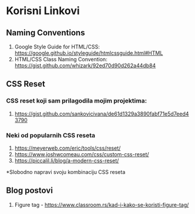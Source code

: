 
# Korisni Linkovi 


## Naming Conventions

1. Google Style Guide for HTML/CSS: https://google.github.io/styleguide/htmlcssguide.html#HTML
2. HTML/CSS Class Naming Convention: https://gist.github.com/whizark/92ed70d90d262a44db84

## CSS Reset

### CSS reset koji sam prilagodila mojim projektima:
1. https://gist.github.com/sankovicivana/de61d1329a3890fabf71e5d7eed43790

### Neki od popularnih CSS reseta
1. https://meyerweb.com/eric/tools/css/reset/
2. https://www.joshwcomeau.com/css/custom-css-reset/ 
3. https://piccalil.li/blog/a-modern-css-reset/

*Slobodno napravi svoju kombinaciju CSS reseta


## Blog postovi
1. Figure tag - https://www.classroom.rs/kad-i-kako-se-koristi-figure-tag/ 
